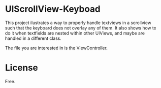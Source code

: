 # UIScrollView-Keyboad

This project ilustrates a way to properly handle textviews in a scrollview such that the keyboard does not overlay any of them. 
It also shows how to do it when textfields are nested within other UIViews, and maybe are handled in a different class.

The file you are interested in is the ViewController. 

# License

Free.
